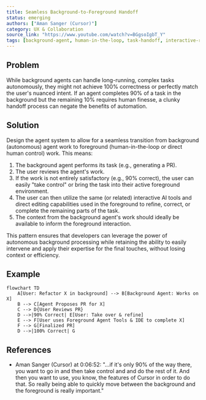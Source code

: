 ```yaml
---
title: Seamless Background-to-Foreground Handoff
status: emerging
authors: ["Aman Sanger (Cursor)"]
category: UX & Collaboration
source_link: "https://www.youtube.com/watch?v=BGgsoIgbT_Y"
tags: [background-agent, human-in-the-loop, task-handoff, interactive-refinement, agent-collaboration, developer-workflow]
---
```


## Problem
While background agents can handle long-running, complex tasks autonomously, they might not achieve 100% correctness or perfectly match the user's nuanced intent. If an agent completes 90% of a task in the background but the remaining 10% requires human finesse, a clunky handoff process can negate the benefits of automation.

## Solution
Design the agent system to allow for a seamless transition from background (autonomous) agent work to foreground (human-in-the-loop or direct human control) work. This means:

1.  The background agent performs its task (e.g., generating a PR).
2.  The user reviews the agent's work.
3.  If the work is not entirely satisfactory (e.g., 90% correct), the user can easily "take control" or bring the task into their active foreground environment.
4.  The user can then utilize the same (or related) interactive AI tools and direct editing capabilities used in the foreground to refine, correct, or complete the remaining parts of the task.
5.  The context from the background agent's work should ideally be available to inform the foreground interaction.

This pattern ensures that developers can leverage the power of autonomous background processing while retaining the ability to easily intervene and apply their expertise for the final touches, without losing context or efficiency.

## Example
```mermaid
flowchart TD
    A[User: Refactor X in background] --> B[Background Agent: Works on X]
    B --> C[Agent Proposes PR for X]
    C --> D{User Reviews PR}
    D -->|90% Correct| E[User: Take over & refine]
    E --> F[User uses Foreground Agent Tools & IDE to complete X]
    F --> G[Finalized PR]
    D -->|100% Correct| G
```

## References
- Aman Sanger (Cursor) at 0:06:52: "...if it's only 90% of the way there, you want to go in and then take control and and do the rest of it. And then you want to use, you know, the features of Cursor in order to do that. So really being able to quickly move between the background and the foreground is really important."